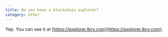 ```yaml
---
title: Do you have a blockchain explorer?
category: other
---
```


Yep. You can see it at [https://explorer.lbry.com](https://explorer.lbry.com).
